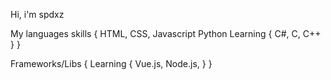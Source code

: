 Hi, i'm spdxz

My languages skills {
  HTML,
  CSS,
  Javascript
  Python
  Learning {
    C#,
    C,
    C++
  }
}

Frameworks/Libs {
  Learning {
    Vue.js,
    Node.js,
  }
}
